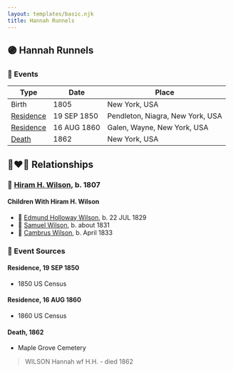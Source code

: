 ```yaml
---
layout: templates/basic.njk
title: Hannah Runnels
---
```

## 🟣 Hannah Runnels

### 📆 Events

Type | Date | Place
------ | ------ | ------
Birth | 1805 | New York, USA
[Residence](#event-d3f636b5-16f6-4f24-9b30-75d2a52c0b69) | 19 SEP 1850 | Pendleton, Niagra, New York, USA
[Residence](#event-93aeee6c-402b-4196-afd0-fd95184cef36) | 16 AUG 1860 | Galen, Wayne, New York, USA
[Death](#event-eb6cbac0-8fb4-4028-8b24-9fdb6175c30d) | 1862 | New York, USA

## 👩‍❤️‍👨 Relationships

### 🔵 [Hiram H. Wilson](/people/8/82044077), b. 1807

#### Children With Hiram H. Wilson
* 🔵 [Edmund Holloway Wilson](/people/6/67777324), b. 22 JUL 1829
* 🔵 [Samuel Wilson](/people/2/26563376), b. about 1831
* 🔵 [Cambrus Wilson](/people/8/82575654), b. April 1833
### 📰 Event Sources

#### <a id="event-d3f636b5-16f6-4f24-9b30-75d2a52c0b69"></a> Residence, 19 SEP 1850
* 1850 US Census

#### <a id="event-93aeee6c-402b-4196-afd0-fd95184cef36"></a> Residence, 16 AUG 1860
* 1860 US Census

#### <a id="event-eb6cbac0-8fb4-4028-8b24-9fdb6175c30d"></a> Death, 1862
* Maple Grove Cemetery
>   
  > WILSON Hannah wf H.H. - died 1862
